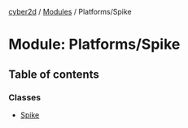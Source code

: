 [cyber2d](../README.md) / [Modules](../modules.md) / Platforms/Spike

# Module: Platforms/Spike

## Table of contents

### Classes

- [Spike](../classes/Platforms_Spike.Spike.md)
